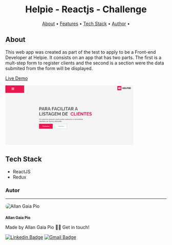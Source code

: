 <h1 align="center">
    Helpie - Reactjs - Challenge
</h1>

<p align="center">
 <a href="#about">About</a> •
 <a href="#features">Features</a> • 
 <a href="#tech-stack">Tech Stack</a> •  
 <a href="#author">Author</a> • 
</p>

## About

This web app was created as part of the test to apply to be a Front-end Developer at Helpie.
It consists on an app that has two parts. The first is a mult-step form to register clients and the second is a section were the data submited from the form will be displayed.

<a href="https://allangpio.github.io/helpie-react-challenge/#/" target="_blank">Live Demo</a>

<img alt="Helpie - Desktop" title="Helpie Web App" src="./src/assets/helpie.png" width='400' />

## Tech Stack

<ul>
  <li>ReactJS</li>
  <li>Redux</li>    
</ul>

### Autor

---

<img style="border-radius: 100px;" src="https://avatars1.githubusercontent.com/u/63213995?s=460&u=06c696b4fb4c2795ba97e524c580308cb7d591be&v=4" width="100px;" alt="Allan Gaia Pio"/>

<sub><b>Allan Gaia Pio</b></sub>

Made by Allan Gaia Pio 👋🏽 Get in touch!

[![Linkedin Badge](https://img.shields.io/badge/-Allan-blue?style=flat-square&logo=Linkedin&logoColor=white&link=https://www.linkedin.com/in/allangp/)](https://www.linkedin.com/in/allangp/)
[![Gmail Badge](https://img.shields.io/badge/-gpioallan@gmail.com-c14438?style=flat-square&logo=Gmail&logoColor=white&link=mailto:gpioallan@gmail.com)](mailto:gpioallan@gmail.com)
